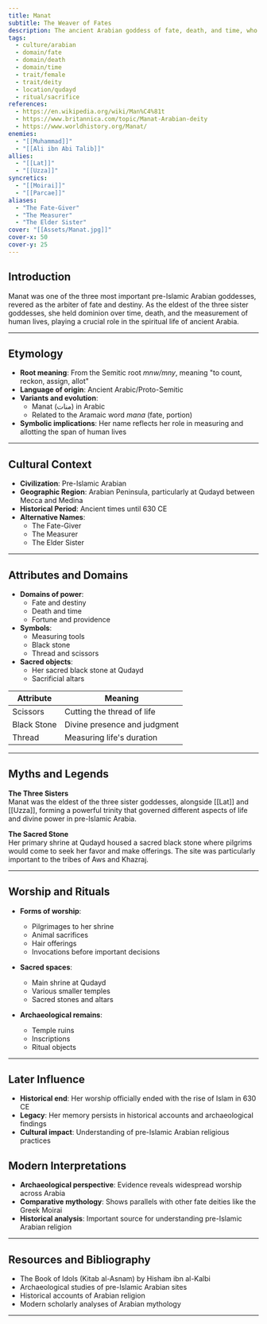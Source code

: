 ```yaml
---
title: Manat
subtitle: The Weaver of Fates
description: The ancient Arabian goddess of fate, death, and time, who measured the span of mortal lives and determined their destinies
tags:
  - culture/arabian
  - domain/fate
  - domain/death
  - domain/time
  - trait/female
  - trait/deity
  - location/qudayd
  - ritual/sacrifice
references:
  - https://en.wikipedia.org/wiki/Man%C4%81t
  - https://www.britannica.com/topic/Manat-Arabian-deity
  - https://www.worldhistory.org/Manat/
enemies:
  - "[[Muhammad]]"
  - "[[Ali ibn Abi Talib]]"
allies:
  - "[[Lat]]"
  - "[[Uzza]]"
syncretics:
  - "[[Moirai]]"
  - "[[Parcae]]"
aliases:
  - "The Fate-Giver"
  - "The Measurer"
  - "The Elder Sister"
cover: "[[Assets/Manat.jpg]]"
cover-x: 50
cover-y: 25
---
```

##  Introduction
Manat was one of the three most important pre-Islamic Arabian goddesses, revered as the arbiter of fate and destiny. As the eldest of the three sister goddesses, she held dominion over time, death, and the measurement of human lives, playing a crucial role in the spiritual life of ancient Arabia.

---

## Etymology

- **Root meaning**: From the Semitic root *mnw/mny*, meaning "to count, reckon, assign, allot"
- **Language of origin**: Ancient Arabic/Proto-Semitic
- **Variants and evolution**: 
  - Manat (منات) in Arabic
  - Related to the Aramaic word *mana* (fate, portion)
- **Symbolic implications**: Her name reflects her role in measuring and allotting the span of human lives

---

##  Cultural Context

- **Civilization**: Pre-Islamic Arabian
- **Geographic Region**: Arabian Peninsula, particularly at Qudayd between Mecca and Medina
- **Historical Period**: Ancient times until 630 CE
- **Alternative Names**:
  - The Fate-Giver
  - The Measurer
  - The Elder Sister

---

## Attributes and Domains

- **Domains of power**: 
  - Fate and destiny
  - Death and time
  - Fortune and providence
- **Symbols**: 
  - Measuring tools
  - Black stone
  - Thread and scissors
- **Sacred objects**: 
  - Her sacred black stone at Qudayd
  - Sacrificial altars

| Attribute       | Meaning                        |
|----------------|---------------------------------|
| Scissors       | Cutting the thread of life      |
| Black Stone    | Divine presence and judgment    |
| Thread         | Measuring life's duration       |

---

## Myths and Legends

**The Three Sisters**  
Manat was the eldest of the three sister goddesses, alongside [[Lat]] and [[Uzza]], forming a powerful trinity that governed different aspects of life and divine power in pre-Islamic Arabia.

**The Sacred Stone**  
Her primary shrine at Qudayd housed a sacred black stone where pilgrims would come to seek her favor and make offerings. The site was particularly important to the tribes of Aws and Khazraj.

---

## Worship and Rituals

- **Forms of worship**: 
  - Pilgrimages to her shrine
  - Animal sacrifices
  - Hair offerings
  - Invocations before important decisions

- **Sacred spaces**: 
  - Main shrine at Qudayd
  - Various smaller temples
  - Sacred stones and altars

- **Archaeological remains**: 
  - Temple ruins
  - Inscriptions
  - Ritual objects

---

## Later Influence

- **Historical end**: Her worship officially ended with the rise of Islam in 630 CE
- **Legacy**: Her memory persists in historical accounts and archaeological findings
- **Cultural impact**: Understanding of pre-Islamic Arabian religious practices

## Modern Interpretations

- **Archaeological perspective**: Evidence reveals widespread worship across Arabia
- **Comparative mythology**: Shows parallels with other fate deities like the Greek Moirai
- **Historical analysis**: Important source for understanding pre-Islamic Arabian religion

---

## Resources and Bibliography

- The Book of Idols (Kitab al-Asnam) by Hisham ibn al-Kalbi
- Archaeological studies of pre-Islamic Arabian sites
- Historical accounts of Arabian religion
- Modern scholarly analyses of Arabian mythology

---